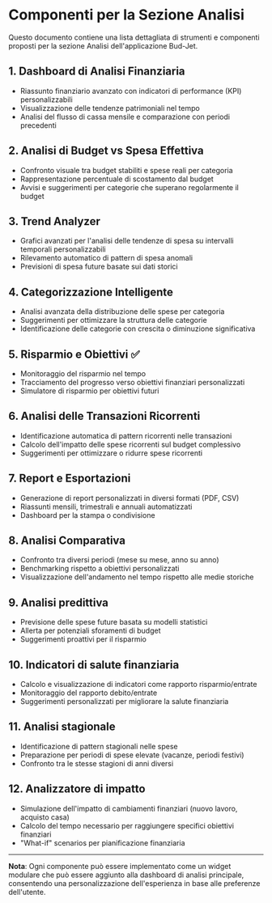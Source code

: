# Componenti per la Sezione Analisi

Questo documento contiene una lista dettagliata di strumenti e componenti proposti per la sezione Analisi dell'applicazione Bud-Jet.

## 1. Dashboard di Analisi Finanziaria

- Riassunto finanziario avanzato con indicatori di performance (KPI) personalizzabili
- Visualizzazione delle tendenze patrimoniali nel tempo
- Analisi del flusso di cassa mensile e comparazione con periodi precedenti

## 2. Analisi di Budget vs Spesa Effettiva

- Confronto visuale tra budget stabiliti e spese reali per categoria
- Rappresentazione percentuale di scostamento dal budget
- Avvisi e suggerimenti per categorie che superano regolarmente il budget

## 3. Trend Analyzer

- Grafici avanzati per l'analisi delle tendenze di spesa su intervalli temporali personalizzabili
- Rilevamento automatico di pattern di spesa anomali
- Previsioni di spesa future basate sui dati storici

## 4. Categorizzazione Intelligente

- Analisi avanzata della distribuzione delle spese per categoria
- Suggerimenti per ottimizzare la struttura delle categorie
- Identificazione delle categorie con crescita o diminuzione significativa

## 5. Risparmio e Obiettivi ✅

- Monitoraggio del risparmio nel tempo
- Tracciamento del progresso verso obiettivi finanziari personalizzati
- Simulatore di risparmio per obiettivi futuri

## 6. Analisi delle Transazioni Ricorrenti

- Identificazione automatica di pattern ricorrenti nelle transazioni
- Calcolo dell'impatto delle spese ricorrenti sul budget complessivo
- Suggerimenti per ottimizzare o ridurre spese ricorrenti

## 7. Report e Esportazioni

- Generazione di report personalizzati in diversi formati (PDF, CSV)
- Riassunti mensili, trimestrali e annuali automatizzati
- Dashboard per la stampa o condivisione

## 8. Analisi Comparativa

- Confronto tra diversi periodi (mese su mese, anno su anno)
- Benchmarking rispetto a obiettivi personalizzati
- Visualizzazione dell'andamento nel tempo rispetto alle medie storiche

## 9. Analisi predittiva

- Previsione delle spese future basata su modelli statistici
- Allerta per potenziali sforamenti di budget
- Suggerimenti proattivi per il risparmio

## 10. Indicatori di salute finanziaria

- Calcolo e visualizzazione di indicatori come rapporto risparmio/entrate
- Monitoraggio del rapporto debito/entrate
- Suggerimenti personalizzati per migliorare la salute finanziaria

## 11. Analisi stagionale

- Identificazione di pattern stagionali nelle spese
- Preparazione per periodi di spese elevate (vacanze, periodi festivi)
- Confronto tra le stesse stagioni di anni diversi

## 12. Analizzatore di impatto

- Simulazione dell'impatto di cambiamenti finanziari (nuovo lavoro, acquisto casa)
- Calcolo del tempo necessario per raggiungere specifici obiettivi finanziari
- "What-if" scenarios per pianificazione finanziaria

---

**Nota**: Ogni componente può essere implementato come un widget modulare che può essere aggiunto alla dashboard di analisi principale, consentendo una personalizzazione dell'esperienza in base alle preferenze dell'utente.
